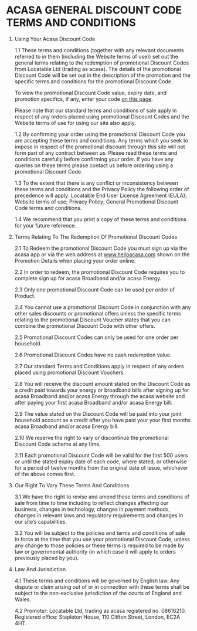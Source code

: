# ACASA GENERAL DISCOUNT CODE TERMS AND CONDITIONS

1. Using Your Acasa Discount Code

    1.1 These terms and conditions (together with any relevant documents referred to in them (including the Website terms of use)) set out the general terms relating to the redemption of promotional Discount Codes from Locatable Ltd (trading as acasa). The details of the promotional Discount Code will be set out in the description of the promotion and the specific terms and conditions for the promotional Discount Code.

    To view the promotional Discount Code value, expiry date, and promotion specifics, if any, enter your code [on this page](https://app.helloacasa.com/code-check).

    Please note that our standard terms and conditions of sale apply in respect of any orders placed using promotional Discount Codes and the Website terms of use for using our site also apply.
 
    1.2 By confirming your order using the promotional Discount Code you are accepting these terms and conditions. Any terms which you seek to impose in respect of the promotional discount through this site will not form part of any contract between us. Please read these terms and conditions carefully before confirming your order. If you have any queries on these terms please contact us before ordering using a promotional Discount Code.

    1.3 To the extent that there is any conflict or inconsistency between these terms and conditions and the Privacy Policy the following order of precedence will apply:  Locatable End User License Agreement (EULA);  Website terms of use;  Privacy Policy; General Promotional Discount Code terms and conditions.

    1.4 We recommend that you print a copy of these terms and conditions for your future reference.

2. Terms Relating To The Redemption Of Promotional Discount Codes

    2.1 To Redeem the promotional Discount Code you must sign up via the acasa app or via the web address at www.helloacasa.com shown on the Promotion Details when placing your order online.

    2.2 In order to redeem, the promotional Discount Code requires you to complete sign up for acasa Broadband and/or acasa Energy.

    2.3 Only one promotional Discount Code can be used per order of Product.

    2.4 You cannot use a promotional Discount Code in conjunction with any other sales discounts or promotional offers unless the specific terms relating to the promotional Discount Voucher states that you can combine the promotional Discount Code with other offers.

    2.5 Promotional Discount Codes can only be used for one order per household.

    2.6 Promotional Discount Codes have no cash redemption value.

    2.7 Our standard Terms and Conditions apply in respect of any orders placed using promotional Discount Vouchers.

    2.8 You will receive the discount amount stated on the Discount Code as a credit paid towards your energy or broadband bills after signing up for acasa Broadband and/or acasa Energy through the acasa website and after paying your first acasa Broadband and/or acasa Energy bill.

    2.9 The value stated on the Discount Code will be paid into your joint household account as a credit after you have paid your your first months acasa Broadband and/or acasa Energy bill.

    2.10 We reserve the right to vary or discontinue the promotional Discount Code scheme at any time.

    2.11 Each promotional Discount Code will be valid for the first 500 users or until the stated expiry date of each code, where stated, or otherwise for a period of twelve months from the original date of issue, whichever of the above comes first.

3. Our Right To Vary These Terms And Conditions

    3.1 We have the right to revise and amend these terms and conditions of sale from time to time including to reflect changes affecting our business, changes in technology, changes in payment methods, changes in relevant laws and regulatory requirements and changes in our site’s capabilities.

    3.2 You will be subject to the policies and terms and conditions of sale in force at the time that you use your promotional Discount Code, unless any change to those policies or these terms is required to be made by law or governmental authority (in which case it will apply to orders previously placed by you).


4. Law And Jurisdiction 

    4.1 These terms and conditions will be governed by English law. Any dispute or claim arising out of or in connection with these terms shall be subject to the non-exclusive jurisdiction of the courts of England and Wales.

    4.2 Promoter: Locatable Ltd, trading as acasa registered no. 08616210. Registered office: Stapleton House, 110 Clifton Street, London, EC2A 4HT.


